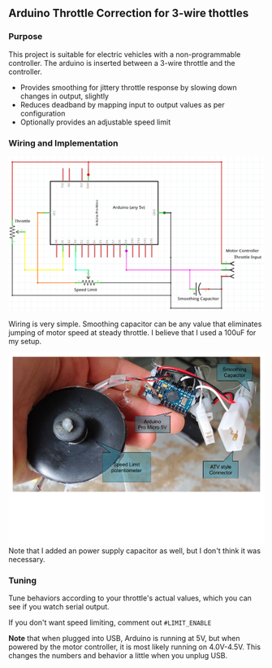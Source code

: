 Arduino Throttle Correction for 3-wire thottles
----

### Purpose

This project is suitable for electric vehicles with a non-programmable controller. 
The arduino is inserted between a 3-wire throttle and the controller.

* Provides smoothing for jittery throttle response by slowing down changes in output, slightly
* Reduces deadband by mapping input to output values as per configuration
* Optionally provides an adjustable speed limit

### Wiring and Implementation

![arduino-throttle-wiring.png](arduino-throttle-wiring.png)

Wiring is very simple.  Smoothing capacitor can be any value that eliminates
jumping of motor speed at steady throttle.  I believe that I used a 100uF for my setup.

![arduino-throttle.png](arduino-throttle.png)
Note that I added an power supply capacitor as well, but I don't think it was necessary.

### Tuning

Tune behaviors according to your throttle's actual values, which you can see if you watch serial output.

If you don't want speed limiting, comment out `#LIMIT_ENABLE`

**Note** that when plugged into USB, Arduino is running at 5V, but when powered by the motor controller,
it is most likely running on 4.0V-4.5V.  This changes the numbers and behavior a little when you unplug USB.
